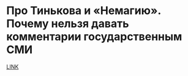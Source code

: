 # Про Тинькова и «Немагию». Почему нельзя давать комментарии государственным СМИ



[LINK](https://varlamov.ru/2561363.html)